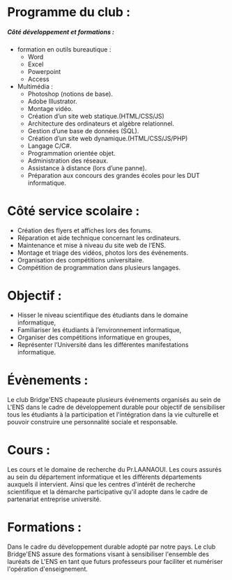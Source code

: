 # Programme du club :
##### Côté développement et formations :
- formation en outils bureautique :
    - Word 
    - Excel
    - Powerpoint
    - Access
- Multimédia :
    - Photoshop (notions de base).
    - Adobe Illustrator.
    - Montage vidéo.
    - Création d’un site web statique.(HTML/CSS/JS)
    - Architecture des ordinateurs et algèbre relationnel.
    - Gestion d’une base de données (SQL).
    - Création d’un site web dynamique.(HTML/CSS/JS/PHP)
    - Langage C/C#.
    - Programmation orientée objet.
    - Administration des réseaux.
    - Assistance à distance (lors d’une panne).
    - Préparation aux concours des grandes écoles pour les DUT informatique.


# Côté service scolaire :
- Création des flyers et affiches lors des forums.
- Réparation et aide technique concernant les ordinateurs.
- Maintenance et mise à niveau du site web de l’ENS.
- Montage et triage des vidéos, photos lors des événements.
- Organisation des compétitions universitaire.
- Compétition de programmation dans plusieurs langages.


# Objectif :
- Hisser le niveau scientifique des étudiants dans le domaine informatique,
- Familiariser les étudiants à l’environnement informatique,
- Organiser des compétitions informatique en groupes,
- Représenter l’Université dans les différentes manifestations informatique.


# Évènements :
Le club Bridge'ENS chapeaute plusieurs événements organisés au sein de L'ENS dans le cadre de développement durable pour objectif de sensibiliser tous les étudiants à la participation et l'intégration dans la vie culturelle et pouvoir construire une personnalité sociale et responsable.

# Cours :
Les cours et le domaine de recherche du Pr.LAANAOUI.
Les cours assurés au sein du département informatique et les différents départements auxquels il intervient. Ainsi que les centres d'intérêt de recherche scientifique et la démarche participative qu'il adopte dans le cadre de partenariat entreprise université.

# Formations :
Dans le cadre du développement durable adopté par notre pays. Le club Bridge'ENS assure des formations visant à sensibiliser l'ensemble des lauréats de L'ENS en tant que futurs professeurs pour faciliter et numériser l'opération d'enseignement.